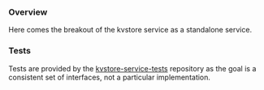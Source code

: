 ### Overview

Here comes the breakout of the kvstore service as a standalone service.


### Tests

Tests are provided by the [kvstore-service-tests](https://github.com/igroff/kvstore-service-tests) repository as the goal is a consistent set of interfaces, not a particular implementation.
